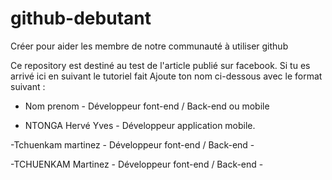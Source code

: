 # github-debutant
Créer pour aider les membre de notre communauté à utiliser github

Ce repository est destiné au test de l'article publié sur facebook. 
Si tu es arrivé ici en suivant le tutoriel fait Ajoute ton nom ci-dessous avec le format suivant :

 - Nom prenom - Développeur font-end / Back-end ou mobile 

 - NTONGA Hervé Yves - Développeur application mobile.
 
  -Tchuenkam martinez - Développeur font-end / Back-end -

 -TCHUENKAM Martinez - Développeur font-end / Back-end -

